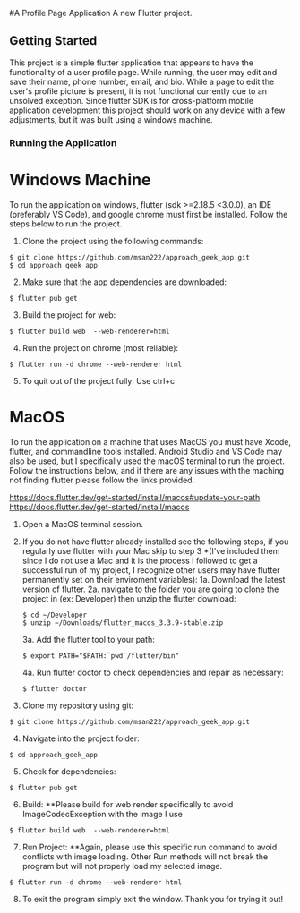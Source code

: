 #A Profile Page Application 
A new Flutter project.

## Getting Started

This project is a simple flutter application that appears to have the functionality of a user profile page. While running, the user may edit and save their name, phone number, email, and bio. While a page to edit the user's profile picture is present, it is not functional currently due to an unsolved exception. Since flutter SDK is for cross-platform mobile application development this project should work on any device with a few adjustments, but it was built using a windows machine.

### Running the Application

# Windows Machine

To run the application on windows, flutter (sdk >=2.18.5 <3.0.0), an IDE (preferably VS Code), and google chrome must first be installed. Follow the steps below to run the project. 

1. Clone the project using the following commands:

```
$ git clone https://github.com/msan222/approach_geek_app.git
$ cd approach_geek_app
```
2. Make sure that the app dependencies are downloaded:

```
$ flutter pub get
```
3. Build the project for web:

```
$ flutter build web  --web-renderer=html  
```
4. Run the project on chrome (most reliable):

```
$ flutter run -d chrome --web-renderer html
```
5. To quit out of the project fully: Use ctrl+c

# MacOS

To run the application on a machine that uses MacOS you must have Xcode, flutter, and commandline tools installed. Android Studio and VS Code may also be used, but I specifically used the macOS terminal to run the project. Follow the instructions below, and if there are any issues with the maching not finding flutter please follow the links provided. 

https://docs.flutter.dev/get-started/install/macos#update-your-path
https://docs.flutter.dev/get-started/install/macos

1. Open a MacOS terminal session. 

2. If you do not have flutter already installed see the following steps, if you regularly use flutter with your Mac skip to step 3 *(I've included them since I do not use a Mac and it is the process I followed to get a successful run of my project, I recognize other users may have flutter permanently set on their enviroment variables):
  1a. Download the latest version of flutter.
  2a. navigate to the folder you are going to clone the project in (ex: Developer) then unzip the flutter download:
    ```
    $ cd ~/Developer
    $ unzip ~/Downloads/flutter_macos_3.3.9-stable.zip
    ```
   3a. Add the flutter tool to your path:
   ```
   $ export PATH="$PATH:`pwd`/flutter/bin"
   ```
   4a. Run flutter doctor to check dependencies and repair as necessary:
   ```
   $ flutter doctor
   ```

3. Clone my repository using git:
```
$ git clone https://github.com/msan222/approach_geek_app.git
```

4. Navigate into the project folder:
```
$ cd approach_geek_app
```

5. Check for dependencies:
```
$ flutter pub get
```

6. Build: **Please build for web render specifically to avoid ImageCodecException with the image I use
```
$ flutter build web  --web-renderer=html
```

7. Run Project: **Again, please use this specific run command to avoid conflicts with image loading. Other Run methods will not break the program but will not properly load my selected image.
```
$ flutter run -d chrome --web-renderer html
```

8. To exit the program simply exit the window. Thank you for trying it out!

   


